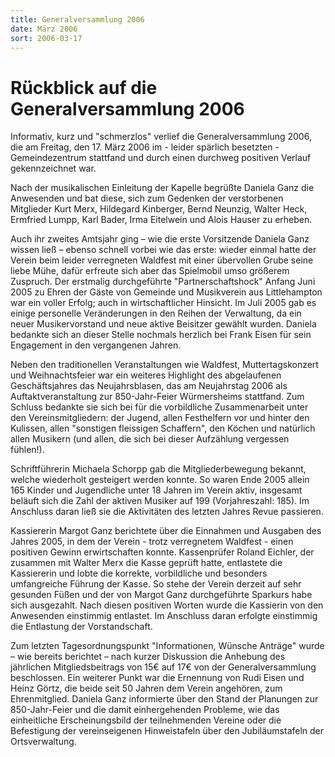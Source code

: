 ```yaml
---
title: Generalversammlung 2006
date: März 2006
sort: 2006-03-17
---
```


Rückblick auf die Generalversammlung 2006
=========================================

Informativ, kurz und "schmerzlos" verlief die Generalversammlung 2006, die am Freitag, den 17. März 2006 im - leider spärlich besetzten - Gemeindezentrum stattfand und durch einen durchweg positiven Verlauf gekennzeichnet war.

Nach der musikalischen Einleitung der Kapelle begrüßte Daniela Ganz die Anwesenden und bat diese, sich zum Gedenken der verstorbenen Mitglieder Kurt Merx, Hildegard Kinberger, Bernd Neunzig, Walter Heck, Ermfried Lumpp, Karl Bader, Irma Eitelwein und Alois Hauser zu erheben.

 Auch ihr zweites Amtsjahr ging – wie die erste Vorsitzende Daniela Ganz wissen ließ – ebenso schnell vorbei wie das erste: wieder einmal hatte der Verein beim leider verregneten Waldfest mit einer übervollen Grube seine liebe Mühe, dafür erfreute sich aber das Spielmobil umso größerem Zuspruch. Der erstmalig durchgeführte "Partnerschaftshock" Anfang Juni 2005 zu Ehren der Gäste von Gemeinde und Musikverein aus Littlehampton war ein voller Erfolg; auch in wirtschaftlicher Hinsicht. Im Juli 2005 gab es einige personelle Veränderungen in den Reihen der Verwaltung, da ein neuer Musikervorstand und neue aktive Beisitzer gewählt wurden. Daniela bedankte sich an dieser Stelle nochmals herzlich bei Frank Eisen für sein Engagement in den vergangenen Jahren. 

 

Neben den traditionellen Veranstaltungen wie Waldfest, Muttertagskonzert und Weihnachtsfeier war ein weiteres Highlight des abgelaufenen Geschäftsjahres das Neujahrsblasen, das am Neujahrstag 2006 als Auftaktveranstaltung zur 850-Jahr-Feier Würmersheims stattfand. Zum Schluss bedankte sie sich bei für die vorbildliche Zusammenarbeit unter den Vereinsmitgliedern: der Jugend, allen Festhelfern vor und hinter den Kulissen, allen "sonstigen fleissigen Schaffern", den Köchen und natürlich allen Musikern (und allen, die sich bei dieser Aufzählung vergessen fühlen!).
  

Schriftführerin Michaela Schorpp gab die Mitgliederbewegung bekannt, welche wiederholt gesteigert werden konnte. So waren Ende 2005 allein 165 Kinder und Jugendliche unter 18 Jahren im Verein aktiv, insgesamt beläuft sich die Zahl der aktiven Musiker auf 199 (Vorjahreszahl: 185). Im Anschluss daran ließ sie die Aktivitäten des letzten Jahres Revue passieren.

 Kassiererin Margot Ganz berichtete über die Einnahmen und Ausgaben des Jahres 2005, in dem der Verein - trotz verregnetem Waldfest - einen positiven Gewinn erwirtschaften konnte. Kassenprüfer Roland Eichler, der zusammen mit Walter Merx die Kasse geprüft hatte, entlastete die Kassiererin und lobte die korrekte, vorbildliche und besonders umfangreiche Führung der Kasse. So stehe der Verein derzeit auf sehr gesunden Füßen und der von Margot Ganz durchgeführte Sparkurs habe sich ausgezahlt. Nach diesen positiven Worten wurde die Kassierin von den Anwesenden einstimmig entlastet. Im Anschluss daran erfolgte einstimmig die Entlastung der Vorstandschaft.

 

Zum letzten Tagesordnungspunkt "Informationen, Wünsche Anträge" wurde – wie bereits berichtet – nach kurzer Diskussion die Anhebung des jährlichen Mitgliedsbeitrags von 15€ auf 17€ von der Generalversammlung beschlossen. Ein weiterer Punkt war die Ernennung von Rudi Eisen und Heinz Görtz, die beide seit 50 Jahren dem Verein angehören, zum Ehrenmitglied. Daniela Ganz informierte über den Stand der Planungen zur 850-Jahr-Feier und die damit einhergehenden Probleme, wie das einheitliche Erscheinungsbild der teilnehmenden Vereine oder die Befestigung der vereinseigenen Hinweistafeln über den Jubiläumstafeln der Ortsverwaltung. 
